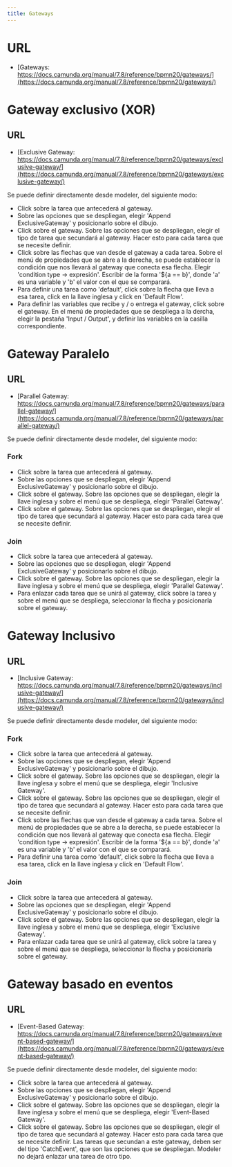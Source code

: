 ```yaml
---
title: Gateways
---
```


# URL

- [Gateways: https://docs.camunda.org/manual/7.8/reference/bpmn20/gateways/](https://docs.camunda.org/manual/7.8/reference/bpmn20/gateways/)

# Gateway exclusivo (XOR)

## URL

- [Exclusive Gateway: https://docs.camunda.org/manual/7.8/reference/bpmn20/gateways/exclusive-gateway/](https://docs.camunda.org/manual/7.8/reference/bpmn20/gateways/exclusive-gateway/)

Se puede definir directamente desde modeler, del siguiente modo:

- Click sobre la tarea que antecederá al gateway.
- Sobre las opciones que se despliegan, elegir 'Append ExclusiveGateway' y posicionarlo sobre el dibujo.
- Click sobre el gateway. Sobre las opciones que se despliegan, elegir el tipo de tarea que secundará al gateway. Hacer esto para cada tarea que se necesite definir.
- Click sobre las flechas que van desde el gateway a cada tarea. Sobre el menú de propiedades que se abre a la derecha, se puede establecer la condición que nos llevará al gateway que conecta esa flecha. Elegir 'condition type -> expresión'. Escribir de la forma '${a == b}', donde 'a' es una variable y 'b' el valor con el que se comparará.
- Para definir una tarea como 'default', click sobre la flecha que lleva a esa tarea, click en la llave inglesa y click en 'Default Flow'.
- Para definir las variables que recibe y / o entrega el gateway, click sobre el gateway. En el menú de propiedades que se despliega a la dercha, elegir la pestaña 'Input / Output', y definir las variables en la casilla correspondiente.

# Gateway Paralelo

## URL

- [Parallel Gateway: https://docs.camunda.org/manual/7.8/reference/bpmn20/gateways/parallel-gateway/](https://docs.camunda.org/manual/7.8/reference/bpmn20/gateways/parallel-gateway/)

Se puede definir directamente desde modeler, del siguiente modo:

### Fork

- Click sobre la tarea que antecederá al gateway.
- Sobre las opciones que se despliegan, elegir 'Append ExclusiveGateway' y posicionarlo sobre el dibujo.
- Click sobre el gateway. Sobre las opciones que se despliegan, elegir la llave inglesa y sobre el menú que se despliega, elegir 'Parallel Gateway'.
- Click sobre el gateway. Sobre las opciones que se despliegan, elegir el tipo de tarea que secundará al gateway. Hacer esto para cada tarea que se necesite definir.

### Join

- Click sobre la tarea que antecederá al gateway.
- Sobre las opciones que se despliegan, elegir 'Append ExclusiveGateway' y posicionarlo sobre el dibujo.
- Click sobre el gateway. Sobre las opciones que se despliegan, elegir la llave inglesa y sobre el menú que se despliega, elegir 'Parallel Gateway'.
- Para enlazar cada tarea que se unirá al gateway, click sobre la tarea y sobre el menú que se despliega, seleccionar la flecha y posicionarla sobre el gateway.

# Gateway Inclusivo

## URL

- [Inclusive Gateway: https://docs.camunda.org/manual/7.8/reference/bpmn20/gateways/inclusive-gateway/](https://docs.camunda.org/manual/7.8/reference/bpmn20/gateways/inclusive-gateway/)

Se puede definir directamente desde modeler, del siguiente modo:

### Fork

- Click sobre la tarea que antecederá al gateway.
- Sobre las opciones que se despliegan, elegir 'Append ExclusiveGateway' y posicionarlo sobre el dibujo.
- Click sobre el gateway. Sobre las opciones que se despliegan, elegir la llave inglesa y sobre el menú que se despliega, elegir 'Inclusive Gateway'.
- Click sobre el gateway. Sobre las opciones que se despliegan, elegir el tipo de tarea que secundará al gateway. Hacer esto para cada tarea que se necesite definir.
- Click sobre las flechas que van desde el gateway a cada tarea. Sobre el menú de propiedades que se abre a la derecha, se puede establecer la condición que nos llevará al gateway que conecta esa flecha. Elegir 'condition type -> expresión'. Escribir de la forma '${a == b}', donde 'a' es una variable y 'b' el valor con el que se comparará.
- Para definir una tarea como 'default', click sobre la flecha que lleva a esa tarea, click en la llave inglesa y click en 'Default Flow'.

### Join

- Click sobre la tarea que antecederá al gateway.
- Sobre las opciones que se despliegan, elegir 'Append ExclusiveGateway' y posicionarlo sobre el dibujo.
- Click sobre el gateway. Sobre las opciones que se despliegan, elegir la llave inglesa y sobre el menú que se despliega, elegir 'Exclusive Gateway'.
- Para enlazar cada tarea que se unirá al gateway, click sobre la tarea y sobre el menú que se despliega, seleccionar la flecha y posicionarla sobre el gateway.


# Gateway basado en eventos

## URL

- [Event-Based Gateway: https://docs.camunda.org/manual/7.8/reference/bpmn20/gateways/event-based-gateway/](https://docs.camunda.org/manual/7.8/reference/bpmn20/gateways/event-based-gateway/)

Se puede definir directamente desde modeler, del siguiente modo:

- Click sobre la tarea que antecederá al gateway.
- Sobre las opciones que se despliegan, elegir 'Append ExclusiveGateway' y posicionarlo sobre el dibujo.
- Click sobre el gateway. Sobre las opciones que se despliegan, elegir la llave inglesa y sobre el menú que se despliega, elegir 'Event-Based Gateway'.
- Click sobre el gateway. Sobre las opciones que se despliegan, elegir el tipo de tarea que secundará al gateway. Hacer esto para cada tarea que se necesite definir. Las tareas que secundan a este gateway, deben ser del tipo 'CatchEvent', que son las opciones que se despliegan. Modeler no dejará enlazar una tarea de otro tipo.